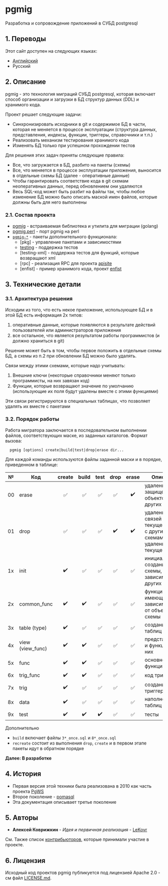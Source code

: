 # pgmig

Разработка и сопровождение приложений в СУБД postgresql

## 1. Переводы

Этот сайт доступен на следующих языках:

* [Английский](/)
* Русский

## 2. Описание

pgmig - это технология миграций СУБД postgresql, которая включает способ организации и загрузки в БД структур данных (DDL) и хранимого кода.

Проект решает следующие задачи:
* Синхронизировать исходники в git и содержимое БД в части, которая не меняется в процессе эксплуатации (структура данных, представления, индексы, функции, триггеры, справочники и т.п.)
* Реализовать механизм тестирования хранимого кода
* Изменять БД только при успешном прохождении тестов

Для решения этих задач приняты следующие правила:

* Все, что загружается в БД, разбито на пакеты (схемы)
* Все, что меняется в процессе эксплуатации приложения, выносится в отдельные схемы БД (далее - оперативные данные)
* Чтобы гарантировать соответствие кода в git схемам неоперативных данных, перед обновлением они удаляются
* Весь SQL-код может быть разбит на файлы так, чтобы любое изменение БД можно было описать маской имен файлов, которые должны быть для него выполнены

### 2.1. Состав проекта

* [pgmig](https://github.com/pgmig/pgmig) - встраиваемая библиотека и утилита для миграции (golang)
* [pgmig.perl](https://github.com/pgmig/pgmig.perl) - порт pgmig на perl
* [`pgmig-*`](https://github.com/pgmig?q=pgmig-*) - пакеты дополнительного функционала:
  * [pkg] - управление пакетами и зависимостями
  * [testing](https://github.com/pgmig/pgmig-testing) - поддержка тестов
  * [testing-xml] - поддержка тестов для функций, которые возвращают xml
  * [rpc] - реализация RPC для проекта [apisite]()
  * [enfist] - пример хранимого кода, проект [enfist]()

## 3. Технические детали

### 3.1. Архитектура решения

Исходим из того, что есть некое приложение, использующее БД и в этой БД есть информация 2х типов:
1. оперативные данные, которые появляются в результате действий пользователей или администраторов приложения
2. все остальное, что является результатом работы программистов (и должно храниться в git)

Решение может быть в том, чтобы первое положить в отдельные схемы БД, а схемы из п.2 при обновлении БД можно было удалять.

Связи между этими схемами, которые надо учитывать:
1. Внешние ключи (некоторые справочники меняют только программисты, на них завязан код)
2. Функции, которые возвращают значение по умолчанию (использующие их поля будут удалены вместе с этими функциями)

Эти связи регистрируются в специальных таблицах, что позволяет удалять их вместе с пакетами

### 3.2. Порядок работы

Работа мигратора заключается в последовательном выполнении файлов, соответствующих маске, из заданных каталогов.
Формат вызова:
```
  pgmig [options] create|build|test|drop|erase dir...
```
Для каждой команды используются файлы заданной маски и в порядке, приведенном в таблице:

№ |Код|create|build|test|drop|erase|Описание
---|-----------|:----:|:---:|:--:|:--:|:---:|--------
00 | erase |:white_check_mark: |:white_check_mark: |:white_check_mark: |:white_check_mark: | :heavy_check_mark: | удаление защищенных объектов из других схем
01 | drop |:white_check_mark: |:white_check_mark: |:white_check_mark: | :heavy_check_mark: | :heavy_check_mark: | удаление связей текущей схемы с другими схемами, удаление текущей схемы
1x | init | :heavy_check_mark:|:white_check_mark: |:white_check_mark: |:white_check_mark: |:white_check_mark: | инициализация, создание схемы, зависимости от других пакетов
2x | common_func | :heavy_check_mark:| :heavy_check_mark:|:white_check_mark: |:white_check_mark: | :white_check_mark:| функции, не имеющие зависимостей от объектов схемы
3x | table (type) |:heavy_check_mark: | :white_check_mark:|:white_check_mark: |:white_check_mark: |:white_check_mark: | создание таблиц и типов
4x | view (view_func) |:heavy_check_mark: |:heavy_check_mark: |:white_check_mark: | :white_check_mark:|:white_check_mark: | представления и функции для них
5x | func |:heavy_check_mark: | :heavy_check_mark:| :white_check_mark:|:white_check_mark: |:white_check_mark: | основной код функций
6x | trig_func |:heavy_check_mark: |:heavy_check_mark: | :white_check_mark:| :white_check_mark:| :white_check_mark:| код триггеров
7x | trig |:heavy_check_mark: |:white_check_mark: | :white_check_mark:|:white_check_mark: |:white_check_mark: | создание триггеров
8x | data | :heavy_check_mark:|:white_check_mark: |:white_check_mark: |:white_check_mark: |:white_check_mark: |наполнение таблиц
9x | test | :heavy_check_mark:|:heavy_check_mark: |:heavy_check_mark: | :white_check_mark:| :white_check_mark:| тесты

Дополнительно
* `build` включает файлы `3*_once.sql` и `8*_once.sql`
* `recreate` состоит из выполнения `drop`, `create` и в первом этапе пакеты идут в обратном порядке

**Далее: В разработке**

## 4. История

* Первая версия этой техники была реализована в 2010 как часть проекта [PgWS](https://github.com/LeKovr/pgws)
* Второе поколение - [pomasql](https://github.com/pomasql)
* Эта документация описывает третье поколение

## 5. Авторы

* **Алексей Коврижкин** - *Идея и первичная реализация* - [LeKovr](https://github.com/LeKovr)

См. Также список [контрибьюторов](https://github.com/pomasql/poma/graphs/contributors), которые принимали участие в проекте.

## 6. Лицензия

Исходный код проектов pgmig публикуется под лицензией Apache 2.0 - см файл [LICENSE.md](https://github.com/pgmig/pgmig/blob/master/LICENSE).
